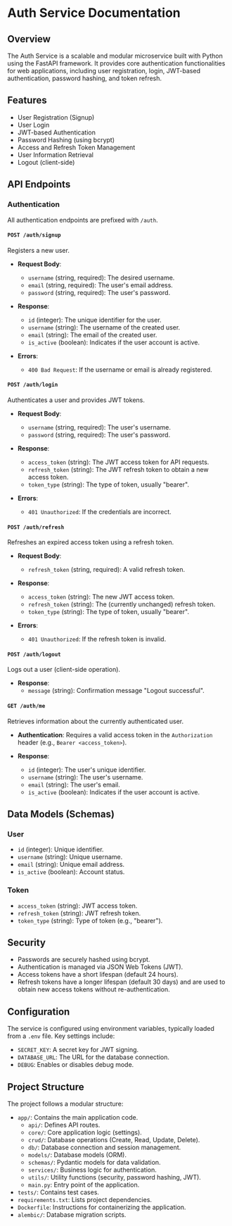 # Auth Service Documentation

## Overview

The Auth Service is a scalable and modular microservice built with Python using the FastAPI framework. It provides core authentication functionalities for web applications, including user registration, login, JWT-based authentication, password hashing, and token refresh.

## Features

- User Registration (Signup)
- User Login
- JWT-based Authentication
- Password Hashing (using bcrypt)
- Access and Refresh Token Management
- User Information Retrieval
- Logout (client-side)

## API Endpoints

### Authentication

All authentication endpoints are prefixed with `/auth`.

#### `POST /auth/signup`

Registers a new user.

- **Request Body**:
  - `username` (string, required): The desired username.
  - `email` (string, required): The user's email address.
  - `password` (string, required): The user's password.

- **Response**:
  - `id` (integer): The unique identifier for the user.
  - `username` (string): The username of the created user.
  - `email` (string): The email of the created user.
  - `is_active` (boolean): Indicates if the user account is active.

- **Errors**:
  - `400 Bad Request`: If the username or email is already registered.

#### `POST /auth/login`

Authenticates a user and provides JWT tokens.

- **Request Body**:
  - `username` (string, required): The user's username.
  - `password` (string, required): The user's password.

- **Response**:
  - `access_token` (string): The JWT access token for API requests.
  - `refresh_token` (string): The JWT refresh token to obtain a new access token.
  - `token_type` (string): The type of token, usually "bearer".

- **Errors**:
  - `401 Unauthorized`: If the credentials are incorrect.

#### `POST /auth/refresh`

Refreshes an expired access token using a refresh token.

- **Request Body**:
  - `refresh_token` (string, required): A valid refresh token.

- **Response**:
  - `access_token` (string): The new JWT access token.
  - `refresh_token` (string): The (currently unchanged) refresh token.
  - `token_type` (string): The type of token, usually "bearer".

- **Errors**:
  - `401 Unauthorized`: If the refresh token is invalid.

#### `POST /auth/logout`

Logs out a user (client-side operation).

- **Response**:
  - `message` (string): Confirmation message "Logout successful".

#### `GET /auth/me`

Retrieves information about the currently authenticated user.

- **Authentication**: Requires a valid access token in the `Authorization` header (e.g., `Bearer <access_token>`).

- **Response**:
  - `id` (integer): The user's unique identifier.
  - `username` (string): The user's username.
  - `email` (string): The user's email.
  - `is_active` (boolean): Indicates if the user account is active.

## Data Models (Schemas)

### User

- `id` (integer): Unique identifier.
- `username` (string): Unique username.
- `email` (string): Unique email address.
- `is_active` (boolean): Account status.

### Token

- `access_token` (string): JWT access token.
- `refresh_token` (string): JWT refresh token.
- `token_type` (string): Type of token (e.g., "bearer").

## Security

- Passwords are securely hashed using bcrypt.
- Authentication is managed via JSON Web Tokens (JWT).
- Access tokens have a short lifespan (default 24 hours).
- Refresh tokens have a longer lifespan (default 30 days) and are used to obtain new access tokens without re-authentication.

## Configuration

The service is configured using environment variables, typically loaded from a `.env` file. Key settings include:

- `SECRET_KEY`: A secret key for JWT signing.
- `DATABASE_URL`: The URL for the database connection.
- `DEBUG`: Enables or disables debug mode.

## Project Structure

The project follows a modular structure:

- `app/`: Contains the main application code.
  - `api/`: Defines API routes.
  - `core/`: Core application logic (settings).
  - `crud/`: Database operations (Create, Read, Update, Delete).
  - `db/`: Database connection and session management.
  - `models/`: Database models (ORM).
  - `schemas/`: Pydantic models for data validation.
  - `services/`: Business logic for authentication.
  - `utils/`: Utility functions (security, password hashing, JWT).
  - `main.py`: Entry point of the application.
- `tests/`: Contains test cases.
- `requirements.txt`: Lists project dependencies.
- `Dockerfile`: Instructions for containerizing the application.
- `alembic/`: Database migration scripts.